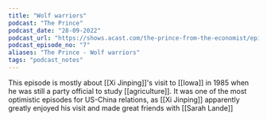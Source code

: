 ```yaml
---
title: "Wolf warriors"
podcast: "The Prince"
podcast_date: "28-09-2022"
podcast_url: "https://shows.acast.com/the-prince-from-the-economist/episodes/7-wolf-warriors"
podcast_episode_no: "7"
aliases: "The Prince - Wolf warriors"
tags: "podcast_notes"
---
```


This episode is mostly about [[Xi Jinping]]'s visit to [[Iowa]] in 1985 when he was still a party official to study [[agriculture]]. It was one of the most optimistic episodes for US-China relations, as [[Xi Jinping]] apparently greatly enjoyed his visit and made great friends with [[Sarah Lande]]
